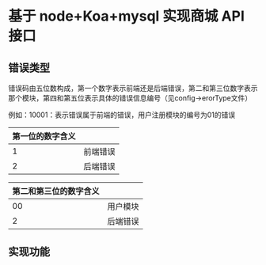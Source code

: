 # 基于 node+Koa+mysql 实现商城 API 接口

## 错误类型

错误码由五位数构成，第一个数字表示前端还是后端错误，第二和第三位数字表示那个模块，第四和第五位表示具体的错误信息编号（见config->erorType文件）

例如：10001：表示错误属于前端的错误，用户注册模块的编号为01的错误

| 第一位的数字含义 |          |
| ---------------- | -------- |
| 1                | 前端错误 |
| 2                | 后端错误 |

| 第二和第三位的数字含义 |          |
| ---------------------- | -------- |
| 00                     | 用户模块 |
| 2                      | 后端错误 |



## 实现功能
